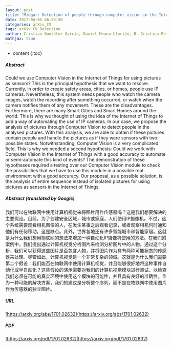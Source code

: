 ```yaml
---
layout: post
title: "Midgar: Detection of people through computer vision in the Internet of Things scenarios to improve the security in Smart Cities, Smart Towns, and Smart Homes"
date: 2017-04-05 06:58:50
categories: arXiv_CV
tags: arXiv_CV Detection
author: Cristian González García, Daniel Meana-Llorián, B. Cristina Pelayo G-Bustelo, Juan Manuel Cueva Lovelle, Néstor Garcia-Fernandez
mathjax: true
---
```


* content
{:toc}

##### Abstract
Could we use Computer Vision in the Internet of Things for using pictures as sensors? This is the principal hypothesis that we want to resolve. Currently, in order to create safety areas, cities, or homes, people use IP cameras. Nevertheless, this system needs people who watch the camera images, watch the recording after something occurred, or watch when the camera notifies them of any movement. These are the disadvantages. Furthermore, there are many Smart Cities and Smart Homes around the world. This is why we thought of using the idea of the Internet of Things to add a way of automating the use of IP cameras. In our case, we propose the analysis of pictures through Computer Vision to detect people in the analysed pictures. With this analysis, we are able to obtain if these pictures contain people and handle the pictures as if they were sensors with two possible states. Notwithstanding, Computer Vision is a very complicated field. This is why we needed a second hypothesis: Could we work with Computer Vision in the Internet of Things with a good accuracy to automate or semi-automate this kind of events? The demonstration of these hypotheses required a testing over our Computer Vision module to check the possibilities that we have to use this module in a possible real environment with a good accuracy. Our proposal, as a possible solution, is the analysis of entire sequence instead of isolated pictures for using pictures as sensors in the Internet of Things.

##### Abstract (translated by Google)
我们可以在物联网中使用计算机视觉来将图片用作传感器吗？这是我们想要解决的主要假设。目前，为了创建安全区域，城市或家庭，人们使用IP摄像机。不过，这个系统需要观看相机图像的人，在发生某事之后观看记录，或者观察相机何时通知他们有任何移动。这是缺点。此外，世界各地还有许多智能城市和智能家居。这就是为什么我们想用物联网的想法来增加一种自动化IP摄像机使用的方法。在我们的案例中，我们提出通过计算机视觉分析图片来检测分析图片中的人物。通过这个分析，我们可以获得这些图片是否包含人物，并将图片作为具有两种可能状态的传感器来处理。尽管如此，计算机视觉是一个非常复杂的领域。这就是为什么我们需要第二个假设：我们能否在物联网中使用计算机视觉，并且能够很好地将这种事件自动化或半自动化？这些假设的演示需要对我们的计算机视觉模块进行测试，以检查我们必须在可能的真实环境中使用这个模块的可能性，并且具有良好的准确性。作为一种可能的解决方案，我们的建议是分析整个序列，而不是在物联网中使用图片作为传感器的独立图片。

##### URL
[https://arxiv.org/abs/1701.02632](https://arxiv.org/abs/1701.02632)

##### PDF
[https://arxiv.org/pdf/1701.02632](https://arxiv.org/pdf/1701.02632)

